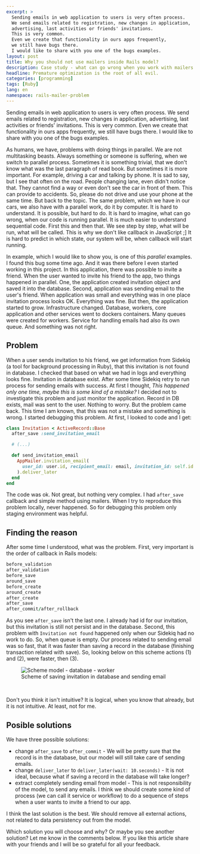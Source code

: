 ```yaml
---
excerpt: >
  Sending emails in web application to users is very often process.
  We send emails related to registration, new changes in application,
  advertising, last activities or friends' invitations.
  This is very common.
  Even we create that functionality in ours apps frequently,
  we still have bugs there.
  I would like to share with you one of the bugs examples.
layout: post
title: Why you should not use mailers inside Rails model?
description: Case study - what can go wrong when you work with mailers and workers in the same time in Rails?
headline: Premature optimization is the root of all evil.
categories: [programming]
tags: [Ruby]
lang: en
namespace: rails-mailer-problem
---
```


Sending emails in web application to users is very often process. We send emails related to registration, new changes in application, advertising, last activities or friends' invitations. This is very common. Even we create that functionality in ours apps frequently, we still have bugs there. I would like to share with you one of the bugs examples.

As humans, we have, problems with doing things in parallel. We are not multitasking beasts. Always something or someone is suffering, when we switch to parallel process. Sometimes it is something trivial, that we don't know what was the last paragraph of read book. But sometimes it is more important. For example, driving a car and talking by phone. It is sad to say, but I see that often on the road. People changing lane, even didn't notice that. They cannot find a way or even don't see the car in front of them. This can provide to accidents. So, please do not drive and use your phone at the same time. But back to the topic. The same problem, which we have in our cars, we also have with a parallel work, do it by computer. It is hard to understand. It is possible, but hard to do. It is hard to imagine, what can go wrong, when our code is running parallel. It is much easier to understand sequential code. First this and then that. We see step by step, what will be run, what will be called. This is why we don't like callback in JavaScript ;] It is hard to predict in which state, our system will be, when callback will start running.

In example, which I would like to show you, is one of this _parallel_ examples. I found this bug some time ago. And it was there before I even started working in this project. In this application, there was possible to invite a friend. When the user wanted to invite his friend to the app, two things happened in parallel. One, the application created invitation object and saved it into the database. Second, application was sending email to the user's friend. When application was small and everything was in one place invitation process looks OK. Everything was fine. But then, the application started to grow. Infrastructure changed. Database, workers, core application and other services went to dockers containers. Many queues were created for workers. Service for handling emails had also its own queue. And something was not right.

## Problem

When a user sends invitation to his friend, we get information from Sidekiq (a tool for background processing in Ruby), that this invitation is not found in database. I checked that based on what we had in logs and everything looks fine. Invitation in database exist. After some time Sidekiq retry to run process for sending emails with success. At first I thought, _This happened only one time, maybe this is some kind of a  mistake?_ I decided not to investigate this problem and just monitor the application. Record in DB exists, mail was sent to the user. Nothing to worry. But the problem came back. This time I am known, that this was not a mistake and something is wrong. I started debugging this problem. At first, I looked to code and I get:

```ruby
class Invitation < ActiveRecord::Base
  after_save :send_invitation_email

  # (...)

  def send_invitation_email
    AppMailer.invitation_email(
      user_id: user.id, recipient_email: email, invitation_id: self.id
    ).deliver_later
  end
end
```

The code was ok. Not great, but nothing very complex. I had `after_save` callback and simple method using mailers. When I try to reproduce this problem locally, never happened. So for debugging this problem only staging environment was helpful.

## Finding the reason

After some time I understood, what was the problem. First, very important is the order of callback in Rails models:

```ruby
before_validation
after_validation
before_save
around_save
before_create
around_create
after_create
after_save
after_commit/after_rollback
```

As you see `after_save` isn't the last one. I already had id for our invitation, but this invitation is still not persist and in the database. Second, this problem with `Invitation not found` happened only when our Sidekiq had no work to do. So, when queue is empty. Our process related to sending email was so fast, that it was faster than saving a record in the database (finishing transaction related with save). So, looking below on this scheme actions (1) and (2), were faster, then (3).

<figure>
  <img src="{{ site.baseurl_root }}/images/rails-mailer-problem/mailer-in-rails-model.jpg" alt='Scheme model - database - worker'>
  <figcaption>Scheme of saving invitation in database and sending email</figcaption>
</figure>
<br>

Don't you think it isn't intuitive? It is logical, when you know that already, but it is not intuitive. At least, not for me.

## Posible solutions

We have three possible solutions:

- change `after_save` to `after_commit`  - We will be pretty sure that the record is in the database, but our model will still take care of sending emails.
- change `deliver_later` to `deliver_later(wait: 10.seconds)` - It is not ideal, because what if saving a record in the database will take longer?
- extract completely sending email from model - This is not responsibility of the model, to send any emails. I think we should create some kind of process (we can call it service or workflow) to do a sequence of steps when a user wants to invite a friend to our app.

I think the last solution is the best. We should remove all external actions, not related to data persistency out from the model.

Which solution you will choose and why? Or maybe you see another solution? Let me know in the comments below. If you like this article share with your friends and I will be so grateful for all your feedback.

